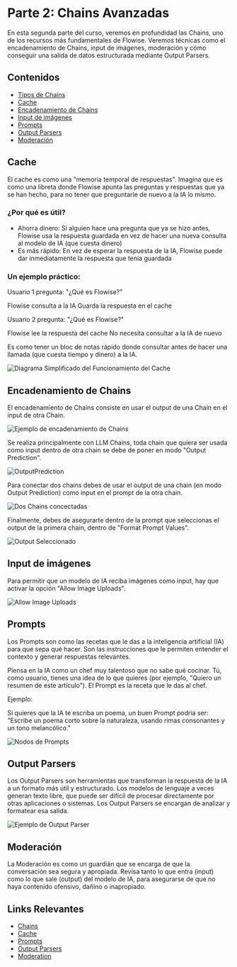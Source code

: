 # Parte 2: Chains Avanzadas

En esta segunda parte del curso, veremos en profundidad las Chains, uno de los recursos más fundamentales de Flowise. Veremos técnicas como el encadenamiento de Chains, input de imágenes, moderación y cómo conseguir una salida de datos estructurada mediante Output Parsers.

## Contenidos

- [Tipos de Chains](../../integraciones/langchain/chains/README.md)
- [Cache](#cache)
- [Encadenamiento de Chains](#encadenamiento-de-chains)
- [Input de imágenes](#input-de-imágenes)
- [Prompts](#prompts)
- [Output Parsers](#output-parsers)
- [Moderación](#moderación)

## Cache

El cache es como una "memoria temporal de respuestas". Imagina que es como una libreta donde Flowise apunta las preguntas y respuestas que ya se han hecho, para no tener que preguntarle de nuevo a la IA lo mismo.

### ¿Por qué es útil?

- Ahorra dinero: Si alguien hace una pregunta que ya se hizo antes, Flowise usa la respuesta guardada en vez de hacer una nueva consulta al modelo de IA (que cuesta dinero)
- Es más rápido: En vez de esperar la respuesta de la IA, Flowise puede dar inmediatamente la respuesta que tenía guardada

### Un ejemplo práctico:

Usuario 1 pregunta: "¿Qué es Flowise?"

Flowise consulta a la IA
Guarda la respuesta en el cache


Usuario 2 pregunta: "¿Qué es Flowise?"

Flowise lee la respuesta del cache
No necesita consultar a la IA de nuevo

Es como tener un bloc de notas rápido donde consultar antes de hacer una llamada (que cuesta tiempo y dinero) a la IA.

![Diagrama Simplificado del Funcionamiento del Cache](/../../.gitbook/assets/partes/parte2/Cache.png)

## Encadenamiento de Chains

El encadenamiento de Chains consiste en usar el output de una Chain en el input de otra Chain.

![Ejemplo de encadenamiento de Chains](/../../.gitbook/assets/partes/parte2/ChainsEncadenadas.png)

Se realiza principalmente con LLM Chains, toda chain que quiera ser usada como input dentro de otra chain se debe de poner en modo "Output Prediction".

![OutputPrediction](/../../.gitbook/assets/partes/parte2/OutputPrediction.png)

Para conectar dos chains debes de usar el output de una chain (en modo Output Prediction) como input en el prompt de la otra chain.

![Dos Chains concectadas](/../../.gitbook/assets/partes/parte2/Chainsconectadas.png)

Finalmente, debes de asegurarte dentro de la prompt que seleccionas el output de la primera chain, dentro de "Format Prompt Values".

![Output Seleccionado](/../../.gitbook/assets/partes/parte2/OutputChainSeleccionado.png)

## Input de imágenes

Para permitir que un modelo de IA reciba imágenes como input, hay que activar la opción "Allow Image Uploads".

![Allow Image Uploads](/../../.gitbook/assets/partes/parte2/ImagesUpload.png)

## Prompts 

Los Prompts son como las recetas que le das a la inteligencia artificial (IA) para que sepa qué hacer. Son las instrucciones que le permiten entender el contexto y generar respuestas relevantes.

Piensa en la IA como un chef muy talentoso que no sabe qué cocinar. Tú, como usuario, tienes una idea de lo que quieres (por ejemplo, "Quiero un resumen de este artículo"). El Prompt es la receta que le das al chef. 

Ejemplo:

Si quieres que la IA te escriba un poema, un buen Prompt podría ser: "Escribe un poema corto sobre la naturaleza, usando rimas consonantes y un tono melancólico."

![Nodos de Prompts](/../../.gitbook/assets/partes/parte2/NodosPrompts.png)

## Output Parsers

Los Output Parsers son herramientas que transforman la respuesta de la IA a un formato más útil y estructurado. Los modelos de lenguaje a veces generan texto libre, que puede ser difícil de procesar directamente por otras aplicaciones o sistemas. Los Output Parsers se encargan de analizar y formatear esa salida.

![Ejemplo de Output Parser](/../../.gitbook/assets/partes/parte2/OutputParser1.png)

## Moderación

La Moderación es como un guardián que se encarga de que la conversación sea segura y apropiada. Revisa tanto lo que entra (input) como lo que sale (output) del modelo de IA, para asegurarse de que no haya contenido ofensivo, dañino o inapropiado.


## Links Relevantes

- [Chains](../../integraciones/langchain/chains/README.md)
- [Cache](../../integraciones/langchain/cache/README.md)
- [Prompts](../../integraciones/langchain/prompts/README.md)
- [Output Parsers](../../integraciones/langchain/output-parsers/README.md)
- [Moderation](../../integraciones/langchain/moderation/README.md)

